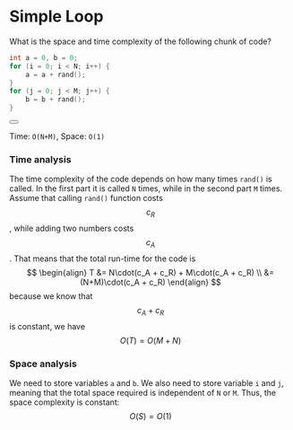 # Simple Loop

What is the space and time complexity of the following chunk of code?

```C++
int a = 0, b = 0;
for (i = 0; i < N; i++) {
    a = a + rand();
}
for (j = 0; j < M; j++) {
    b = b + rand();
}
```

<button class="section" target="solution" show="Show solution" hide="Hide solution"></button>


<!--sec data-title="Solution" data-id="solution" data-show=false ces-->
Time: `O(N+M)`, Space: `O(1)`

### Time analysis

The time complexity of the code depends on how many times `rand()` is called. In the first part it is called `N` times, while in the second part `M` times. Assume that calling `rand()` function costs $$c_R$$, while adding two numbers costs $$c_A$$. That means that the total run-time for the code is 
$$
\begin{align}
T &= N\cdot(c_A + c_R) + M\cdot(c_A + c_R) \\
&= (N+M)\cdot(c_A + c_R)
\end{align}
$$
because we know that $$c_A + c_R$$ is constant, we have
$$
O(T) = O(M+N)
$$

### Space analysis

We need to store variables `a` and `b`. We also need to store variable `i` and `j`, meaning that the total space required is independent of `N` or `M`. Thus, the space complexity is constant:
$$
O(S) = O(1)
$$
<!--endsec-->

